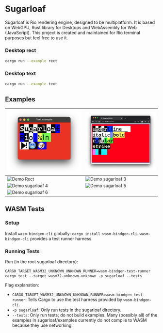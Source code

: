 # Sugarloaf

Sugarloaf is Rio rendering engine, designed to be multiplatform. It is based on WebGPU, Rust library for Desktops and WebAssembly for Web (JavaScript). This project is created and maintained for Rio terminal purposes but feel free to use it.

### Desktop rect

```bash
cargo run --example rect
```

### Desktop text

```bash
cargo run --example text
```

## Examples

| ![Demo sugarloaf 1](https://github.com/raphamorim/rio/blob/main/sugarloaf/resources/demo-sugarloaf-1.png?raw=true) | ![Demo Sugarloaf wasm](https://github.com/raphamorim/rio/blob/main/sugarloaf/resources/demo-wasm-1.png?raw=true) |
| ----------- | ----------- |
| ![Demo Rect](https://github.com/raphamorim/rio/blob/main/sugarloaf/resources/demo-rect.png?raw=true) | ![Demo sugarloaf 3](https://github.com/raphamorim/rio/blob/main/sugarloaf/resources/demo-sugarloaf-3.png?raw=true) |
| ![Demo sugarloaf 4](https://github.com/raphamorim/rio/blob/main/sugarloaf/resources/demo-sugarloaf-4.png?raw=true) | ![Demo sugarloaf 5](https://github.com/raphamorim/rio/blob/main/sugarloaf/resources/demo-sugarloaf-5.png?raw=true) |
| ![Demo sugarloaf 6](https://github.com/raphamorim/rio/blob/main/sugarloaf/resources/demo-sugarloaf-6.png?raw=true) | |

## WASM Tests

### Setup

Install `wasm-bindgen-cli` globally: `cargo install wasm-bindgen-cli`.
`wasm-bindgen-cli` provides a test runner harness.

### Running Tests

Run (in the root sugarloaf directory):

```
CARGO_TARGET_WASM32_UNKNOWN_UNKNOWN_RUNNER=wasm-bindgen-test-runner cargo test --target wasm32-unknown-unknown -p sugarloaf --tests
```

Flag explanation:

- `CARGO_TARGET_WASM32_UNKNOWN_UNKNOWN_RUNNER=wasm-bindgen-test-runner`: Tells
  Cargo to use the test harness provided by `wasm-bindgen-cli`.
- `-p sugarloaf`: Only run tests in the sugarloaf directory.
- `--tests`: Only run tests; do not build examples. Many (possibly all) of the
  examples in sugarloaf/examples currently do not compile to WASM because they
  use networking.
